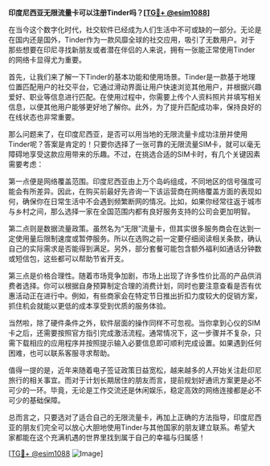 **印度尼西亚无限流量卡可以注册Tinder吗？[[TG💪+ @esim1088](https://t.me/s/esim1088)]**

在当今这个数字化时代，社交软件已经成为人们生活中不可或缺的一部分。无论是在国内还是国外，Tinder作为一款风靡全球的社交应用，吸引了无数用户。对于那些想要在印尼寻找新朋友或者潜在伴侣的人来说，拥有一张能正常使用Tinder的网络卡显得尤为重要。

首先，让我们来了解一下Tinder的基本功能和使用场景。Tinder是一款基于地理位置匹配用户的社交平台，它通过滑动界面让用户快速浏览其他用户，并根据兴趣爱好、职业等信息进行匹配。在使用过程中，你需要上传个人资料照片并填写相关信息，以便其他用户能够更好地了解你。此外，为了提升匹配成功率，保持良好的在线状态也非常重要。

那么问题来了，在印度尼西亚，是否可以用当地的无限流量卡成功注册并使用Tinder呢？答案是肯定的！只要你选择了一张可靠的无限流量SIM卡，就可以毫无障碍地享受这款应用带来的乐趣。不过，在挑选合适的SIM卡时，有几个关键因素需要考虑：

第一点便是网络覆盖范围。印度尼西亚由上万个岛屿组成，不同地区的信号强度可能会有所差异。因此，在购买前最好先咨询一下该运营商在网络覆盖方面的表现如何，确保你在日常生活中不会遇到频繁断网的情况。比如，如果你经常往返于城市与乡村之间，那么选择一家在全国范围内都有良好服务支持的公司会更加明智。

第二点则是数据流量政策。虽然名为“无限”流量卡，但其实很多服务商会在达到一定使用量后限制速度或暂停服务。所以在选购之前一定要仔细阅读相关条款，确认自己的实际需求是否能得到满足。另外，部分套餐可能包含额外福利如通话分钟数或短信包，这些都可以帮助节省开支。

第三点是价格合理性。随着市场竞争加剧，市场上出现了许多性价比高的产品供消费者选择。你可以根据自身预算制定合理的消费计划，同时也要注意查看是否有优惠活动正在进行中。例如，有些商家会在特定节日推出折扣力度较大的促销方案，抓住机会就能以更低的成本享受到优质的服务体验。

当然啦，除了硬件条件之外，软件层面的操作同样不可忽视。当你拿到心仪的SIM卡之后，还需要按照官方指引完成激活流程。通常情况下，这一步骤并不复杂，只需下载相应的应用程序并按照提示输入必要信息即可顺利完成设置。如果遇到任何困难，也可以联系客服寻求帮助。

值得一提的是，近年来随着电子签证政策日益宽松，越来越多的人开始关注赴印尼旅行的相关事宜。而对于计划长期居住的朋友而言，提前规划好通讯方案更是必不可少的一环。毕竟，无论是工作交流还是休闲娱乐，稳定高效的网络连接都是必不可少的基础保障。

总而言之，只要选对了适合自己的无限流量卡，再加上正确的方法指导，印度尼西亚的朋友们完全可以放心大胆地使用Tinder与其他国家的朋友建立联系。希望大家都能在这个充满机遇的世界里找到属于自己的幸福与归属感！

[[TG💪+ @esim1088](https://t.me/s/esim1088) ![Image](https://i.postimg.cc/4NQfJmqS/Snipaste-2025-05-13-00-14-12.png)]